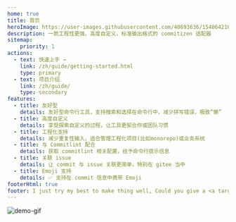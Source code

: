```yaml
---
home: true
title: 首页
heroImage: https://user-images.githubusercontent.com/40693636/154064210-964aeaa0-d9dc-4cea-9e52-2ffc3789611b.png
description: 一款工程性更强，高度自定义，标准输出格式的 commitizen 适配器
sitemap:
    priority: 1
actions:
  - text: 快速上手 →
    link: /zh/guide/getting-started.html
    type: primary
  - text: 项目介绍
    link: /zh/guide/
    type: secondary
features:
  - title: 友好型
    details: 友好型命令行工具，支持搜索和选择在命令行中，减少拼写错误，极致“懒”
  - title: 高度自定义
    details: 享受探索自定义的过程，让工具更契合你或团队习惯
  - title: 工程化支持
    details: 减少重复性输入，适合管理工程化项目(比如monorepo)或业务系统
  - title: 与 Commitlint 配合
    details: 获取 commitlint 相关配置，给予命令行提示信息
  - title: 关联 issue
    details: 让 commit 与 issue 关联更简单，特别在 gitee 当中
  - title: Emoji 支持
    details: ✅ 支持在 commit 信息中携带 Emoji
footerHtml: true  
footer: I just try my best to make thing well, Could you give a <a target="_blank" href="https://github.com/Zhengqbbb/cz-git">star ⭐</a><br>MIT Licensed | Copyright © 2022-present <a target="_blank" href="https://github.com/Zhengqbbb">Zhengqbbb</a>
---
```


![demo-gif](https://user-images.githubusercontent.com/40693636/165441306-75199ee1-6ac5-4c6a-a723-ab8dd7f22f6f.gif)
